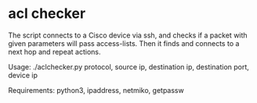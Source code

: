 # acl checker
The script connects to a Cisco device via ssh, and checks if a packet with given parameters will pass access-lists.
Then it finds and connects to a next hop and repeat actions.

Usage: ./aclchecker.py protocol, source ip, destination ip, destination port, device ip

Requirements:
python3, ipaddress, netmiko, getpassw
